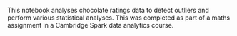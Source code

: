 This notebook analyses chocolate ratings data to detect outliers and perform various statistical analyses. This was completed as part of a maths assignment in a Cambridge Spark data analytics course.  
